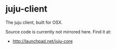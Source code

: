 juju-client
===========

The juju client, built for OSX. 

Source code is currently not mirrored here. Find it at:

- http://launchpad.net/juju-core

